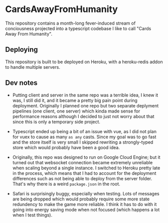 # CardsAwayFromHumanity

This repository contains a month-long fever-induced stream of conciousness projected into a typescript codebase I like to call "Cards Away From Humanity".

## Deploying

This repository is built to be deployed on Heroku, with a heroku-redis addon to handle multiple servers. 

## Dev notes


- Putting client and server in the same repo was a terrible idea, I knew it was, I still did it, and it became a pretty big pain point during deployment. Originally I planned one repo but two separate deplyment pipelines (one client, one server) which kinda made sense for performance reasons although I decided to just not worry about that since this is only a temporary side project.

- Typescript ended up being a bit of an issue with vue, as I did not plan for vuex to cause as many `as any` casts. Since my goal was to go fast and the store itself is very small I skipped rewriting a strongly-typed store which would probably have been a good idea.

- Originally, this repo was designed to run on Google Cloud Engine; but it turned out that websocket connection became extremely unreliable when scaling beyond a single instance. I switched to Heroku pretty late in the process, which means that I had to account for the deployment differences such as not being able to deploy from the server folder. That's why there is a weird `package.json` in the root.

- Safari is surprisingly buggy, especially when testing. Lots of messages are being dropped which would probably require some more state redundency to make the game more reliable. I think it has to do with it going into energy saving mode when not focused (which happens a lot when I test things).
